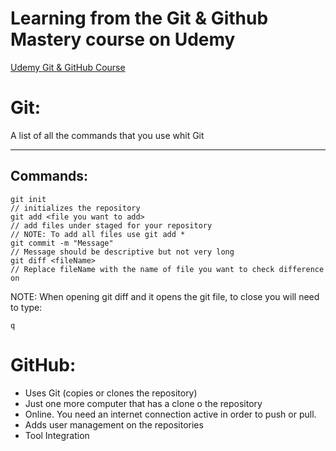 # Learning from the Git & Github Mastery course on Udemy

[Udemy Git & GitHub Course](https://udemy.com/course/git-and-github-masterclass)

# Git:

A list of all the commands that you use whit Git
* * *
## Commands:

    git init
    // initializes the repository
    git add <file you want to add>
    // add files under staged for your repository
    // NOTE: To add all files use git add *
    git commit -m "Message"
    // Message should be descriptive but not very long
    git diff <fileName>
    // Replace fileName with the name of file you want to check difference on


NOTE:
  When opening git diff and it opens the git file, to close you will need to type:


    q



# GitHub:
  
* Uses Git (copies or clones the repository)
* Just one more computer that has a clone o the repository
* Online. You need an internet connection active in order to push or pull.
* Adds user management on the repositories
* Tool Integration

